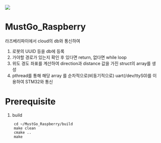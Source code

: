 ![](https://github.com/kcci-MustGo/MustGo_Raspberry/main/img/mustgo_raspi.png)

# MustGo_Raspberry
라즈베리파이에서 cloud의 db와 통신하여 
1. 로봇의 UUID 등을 db에 등록
2. 가야할 경로가 있는지 확인 후 있다면 return, 없다면 while loop
3. 위도 경도 좌표를 계산하여 direction과 distance 값을 가진 struct의 array를 생성
4. pthread를 통해 해당 array 를 순차적으로(비동기적으로) uart(/dev/ttyS0)를 이용하여 STM32와 통신


# Prerequisite
1. build
```
    cd ~/MustGo_Raspberry/build
    make clean
    cmake ..
    make
```
